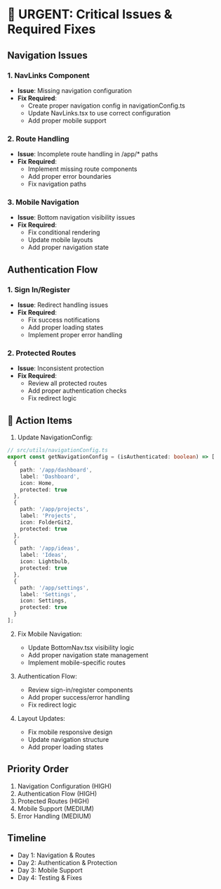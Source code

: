 
# 🚨 URGENT: Critical Issues & Required Fixes

## Navigation Issues

### 1. NavLinks Component
- **Issue**: Missing navigation configuration
- **Fix Required**: 
  - Create proper navigation config in navigationConfig.ts
  - Update NavLinks.tsx to use correct configuration
  - Add proper mobile support

### 2. Route Handling
- **Issue**: Incomplete route handling in /app/* paths
- **Fix Required**:
  - Implement missing route components
  - Add proper error boundaries
  - Fix navigation paths

### 3. Mobile Navigation
- **Issue**: Bottom navigation visibility issues
- **Fix Required**:
  - Fix conditional rendering
  - Update mobile layouts
  - Add proper navigation state

## Authentication Flow

### 1. Sign In/Register
- **Issue**: Redirect handling issues
- **Fix Required**:
  - Fix success notifications
  - Add proper loading states
  - Implement proper error handling

### 2. Protected Routes
- **Issue**: Inconsistent protection
- **Fix Required**:
  - Review all protected routes
  - Add proper authentication checks
  - Fix redirect logic

## 🔨 Action Items

1. Update NavigationConfig:
```typescript
// src/utils/navigationConfig.ts
export const getNavigationConfig = (isAuthenticated: boolean) => [
  {
    path: '/app/dashboard',
    label: 'Dashboard',
    icon: Home,
    protected: true
  },
  {
    path: '/app/projects',
    label: 'Projects',
    icon: FolderGit2,
    protected: true
  },
  {
    path: '/app/ideas',
    label: 'Ideas',
    icon: Lightbulb,
    protected: true
  },
  {
    path: '/app/settings',
    label: 'Settings',
    icon: Settings,
    protected: true
  }
];
```

2. Fix Mobile Navigation:
   - Update BottomNav.tsx visibility logic
   - Add proper navigation state management
   - Implement mobile-specific routes

3. Authentication Flow:
   - Review sign-in/register components
   - Add proper success/error handling
   - Fix redirect logic

4. Layout Updates:
   - Fix mobile responsive design
   - Update navigation structure
   - Add proper loading states

## Priority Order

1. Navigation Configuration (HIGH)
2. Authentication Flow (HIGH)
3. Protected Routes (HIGH)
4. Mobile Support (MEDIUM)
5. Error Handling (MEDIUM)

## Timeline

- Day 1: Navigation & Routes
- Day 2: Authentication & Protection
- Day 3: Mobile Support
- Day 4: Testing & Fixes
